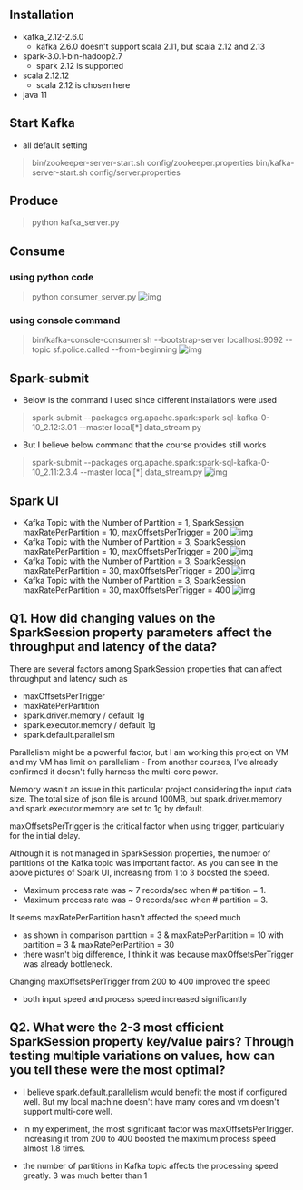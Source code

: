 ## Installation
- kafka_2.12-2.6.0
    - kafka 2.6.0 doesn't support scala 2.11, but scala 2.12 and 2.13
- spark-3.0.1-bin-hadoop2.7
    - spark 2.12 is supported
- scala 2.12.12
    - scala 2.12 is chosen here
- java 11

## Start Kafka
- all default setting
>bin/zookeeper-server-start.sh config/zookeeper.properties
>bin/kafka-server-start.sh config/server.properties

## Produce
>python kafka_server.py

## Consume
### using python code
>python consumer_server.py
![img](./images/consumer-server.jpg)

### using console command
>bin/kafka-console-consumer.sh --bootstrap-server localhost:9092 --topic sf.police.called --from-beginning
![img](./images/consumer-console.jpg)

## Spark-submit
- Below is the command I used since different installations were used
>spark-submit --packages org.apache.spark:spark-sql-kafka-0-10_2.12:3.0.1 --master local[*] data_stream.py
- But I believe below command that the course provides still works
>spark-submit --packages org.apache.spark:spark-sql-kafka-0-10_2.11:2.3.4 --master local[*] data_stream.py
![img](./images/sparksubmit.jpg)

## Spark UI
- Kafka Topic with the Number of Partition = 1, SparkSession maxRatePerPartition = 10, maxOffsetsPerTrigger = 200
![img](./images/partition1.jpg)
- Kafka Topic with the Number of Partition = 3, SparkSession maxRatePerPartition = 10, maxOffsetsPerTrigger = 200
![img](./images/partition3.jpg)
- Kafka Topic with the Number of Partition = 3, SparkSession maxRatePerPartition = 30, maxOffsetsPerTrigger = 200
![img](./images/partition3_30.jpg)
- Kafka Topic with the Number of Partition = 3, SparkSession maxRatePerPartition = 30, maxOffsetsPerTrigger = 400
![img](./images/partition3_30_400.jpg)


## Q1. How did changing values on the SparkSession property parameters affect the throughput and latency of the data?
There are several factors among SparkSession properties that can affect throughput and latency such as
- maxOffsetsPerTrigger
- maxRatePerPartition
- spark.driver.memory / default 1g
- spark.executor.memory / default 1g
- spark.default.parallelism

Parallelism might be a powerful factor, but I am working this project on VM and my VM has limit on parallelism - From another courses, I've already confirmed it doesn't fully harness the multi-core power.

Memory wasn't an issue in this particular project considering the input data size. The total size of json file is around 100MB, but spark.driver.memory and spark.executor.memory are set to 1g by default.

maxOffsetsPerTrigger is the critical factor when using trigger, particularly for the initial delay. 

Although it is not managed in SparkSession properties, the number of partitions of the Kafka topic was important factor. As you can see in the above pictures of Spark UI, increasing from 1 to 3 boosted the speed. 
- Maximum process rate was ~ 7 records/sec when # partition = 1.
- Maximum process rate was ~ 9 records/sec when # partition = 3.

It seems maxRatePerPartition hasn't affected the speed much 
- as shown in comparison partition = 3 & maxRatePerPartition = 10 with partition = 3 & maxRatePerPartition = 30
- there wasn't big difference, I think it was because maxOffsetsPerTrigger was already bottleneck.

Changing maxOffsetsPerTrigger from 200 to 400 improved the speed
- both input speed and process speed increased significantly


## Q2. What were the 2-3 most efficient SparkSession property key/value pairs? Through testing multiple variations on values, how can you tell these were the most optimal?

- I believe spark.default.parallelism would benefit the most if configured well. But my local machine doesn't have many cores and vm doesn't support multi-core well. 

- In my experiment, the most significant factor was maxOffsetsPerTrigger. Increasing it from 200 to 400 boosted the maximum process speed almost 1.8 times. 

- the number of partitions in Kafka topic affects the processing speed greatly. 3 was much better than 1
